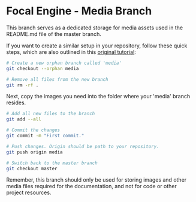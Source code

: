 # Focal Engine - Media Branch

This branch serves as a dedicated storage for media assets used in the README.md file of the master branch.

If you want to create a similar setup in your repository, follow these quick steps, which are also outlined in this [original tutorial](https://medium.com/@minamimunakata/how-to-store-images-for-use-in-readme-md-on-github-9fb54256e951):

```bash
# Create a new orphan branch called 'media'
git checkout --orphan media

# Remove all files from the new branch
git rm -rf .
```

Next, copy the images you need into the folder where your 'media' branch resides.

```bash
# Add all new files to the branch
git add --all

# Commit the changes
git commit -m "First commit."

# Push changes. Origin should be path to your repository.
git push origin media

# Switch back to the master branch
git checkout master
```

Remember, this branch should only be used for storing images and other media files required for the documentation, and not for code or other project resources.
